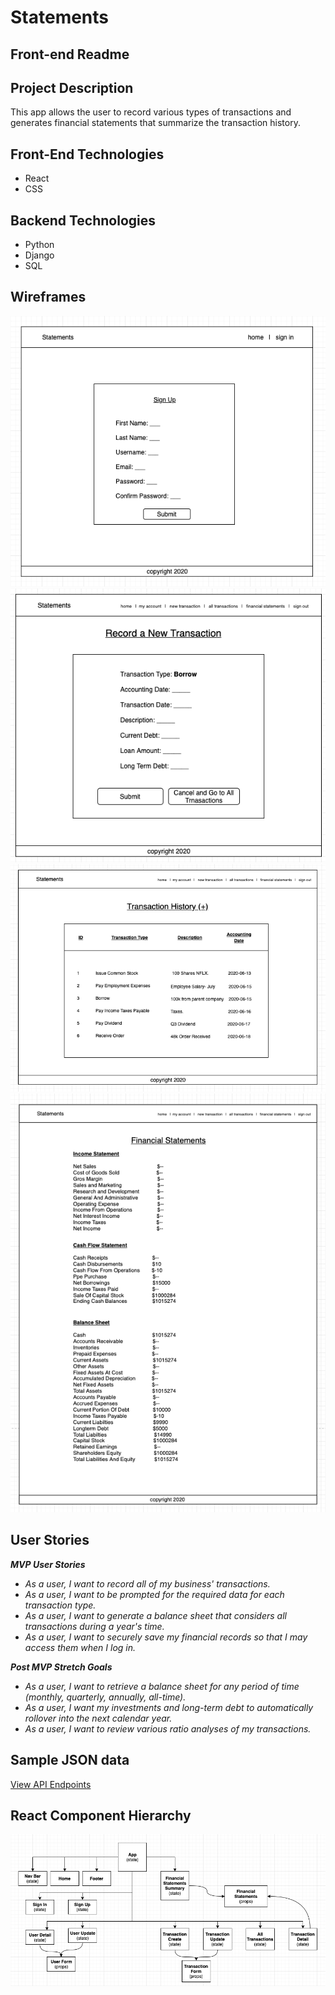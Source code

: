 # Statements

## Front-end Readme

## Project Description

This app allows the user to record various types of transactions and generates financial statements that summarize the transaction history.

## Front-End Technologies

- React
- CSS

## Backend Technologies

- Python
- Django
- SQL

## Wireframes

![Home Page](public/readme-images/home-signin-wireframe-png.png)
![Transaction Form](public/readme-images/transaction-form-wireframe-png.png)
![All Transactions](public/readme-images/all-transactions-wireframe-png.png)
![Balance Sheet](public/readme-images/balance-sheet-wireframe-png.png)

## User Stories

_**MVP User Stories**_

- _As a user, I want to record all of my business' transactions._
- _As a user, I want to be prompted for the required data for each transaction type._
- _As a user, I want to generate a balance sheet that considers all transactions during a year's time._
- _As a user, I want to securely save my financial records so that I may access them when I log in._

_**Post MVP Stretch Goals**_

- _As a user, I want to retrieve a balance sheet for any period of time (monthly, quarterly, annually, all-time)._
- _As a user, I want my investments and long-term debt to automatically rollover into the next calendar year._
- _As a user, I want to review various ratio analyses of my transactions._

## Sample JSON data

[View API Endpoints](endpoints.md)

## React Component Hierarchy

![Component Hierarchy](public/readme-images/component-tree-png.png)